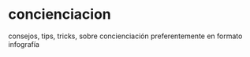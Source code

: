 # concienciacion
consejos, tips, tricks, sobre concienciación 
preferentemente en formato infografía
